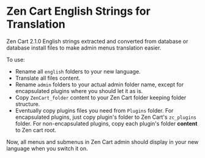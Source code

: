 # Zen Cart English Strings for Translation
Zen Cart 2.1.0 English strings extracted and converted from database or database install files to make admin menus translation easier.

To use:
- Rename all `english` folders to your new language.
- Translate all files content.
- Rename `admin` folders to your actual admin folder name, except for encapsulated plugins where you should let it as is.
- Copy `ZenCart_folder` content to your Zen Cart folder keeping folder structure.
- Eventually copy plugins files you need from `Plugins` folder. For encapsulated plugins, just copy plugin's folder to Zen Cart's `zc_plugins` folder. For non-encapsulated plugins, copy each plugin's folder **content** to Zen cart root.

Now, all menus and submenus in Zen Cart admin should display in your new language when you switch it on.
